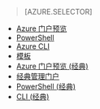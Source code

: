 > [AZURE.SELECTOR]
- [Azure 门户预览](/documentation/articles/virtual-networks-create-vnet-arm-pportal/)
- [PowerShell](/documentation/articles/virtual-networks-create-vnet-arm-ps/)
- [Azure CLI](/documentation/articles/virtual-networks-create-vnet-arm-cli/)
- [模板](/documentation/articles/virtual-networks-create-vnet-arm-template-click/)
- [Azure 门户预览 (经典)](/documentation/articles/virtual-networks-create-vnet-classic-pportal/)
- [经典管理门户](/documentation/articles/virtual-networks-create-vnet-classic-portal/)
- [PowerShell (经典)](/documentation/articles/virtual-networks-create-vnet-classic-netcfg-ps/)
- [CLI (经典)](/documentation/articles/virtual-networks-create-vnet-classic-cli/)

<!---HONumber=69-->